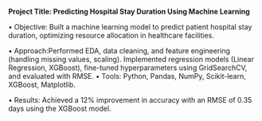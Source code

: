  **Project Title:  Predicting Hospital Stay Duration Using Machine Learning**
 
 • Objective: Built a machine learning model to predict patient hospital stay  duration, optimizing resource 
   allocation in healthcare facilities.

 • Approach:Performed EDA, data cleaning, and feature engineering (handling missing values, scaling). 
   Implemented regression models (Linear Regression, XGBoost), fine-tuned hyperparameters using 
   GridSearchCV, and evaluated with RMSE.
 • Tools: Python, Pandas, NumPy, Scikit-learn, XGBoost, Matplotlib.
 
 • Results: Achieved a 12% improvement in accuracy with an RMSE of 0.35 days using the XGBoost model.
